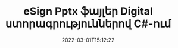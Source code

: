 ---
############################# Static ############################
layout: "auto-gen-signature"
date: 2022-03-01T15:12:22
draft: false
operation: Sign
signaturetype: Digital
fileformat: Pptx
productName: .NET
lang: hy
productCode: net
otherformats: pdf doc docx docm dot dotx odt ott xls xlsx xlsm xlsb ods ots xltx xltm pptx pptm
breadcrumb: Put Digital signature on Pptx for C#

############################# Head ############################
head_title: "Թվային էլեկտրոնային ստորագրությունների ավելացում Pptx ֆայլին C#-ով"
head_description: "Տեղադրեք թվային ստորագրությունը Pptx ֆայլի վրա .NET-ի համար՝ օգտագործելով մի քանի տող կոդ: Օգտագործեք GroupDocs Document Signature API-ը՝ տասնյակ ֆայլերի ձևաչափեր ստորագրելու համար:"

############################# Header ############################
title: "eSign Pptx ֆայլեր Digital ստորագրություններով C#-ում"
description: "Ինչպես ավելացնել Digital ստորագրությունը .NET կոդի մի քանի տողով"
bg_image: "https://cms.admin.containerize.com/templates/aspose/App_Themes/V3/images/bg/header1.png"
bg_overlay: false
button:
    enable: true

############################# SubMenu ############################
submenu:
    enable: true

    left:
        img_alt: "GroupDocs.Signature for .NET"
        image: "https://cms.admin.containerize.com/templates/groupdocs/images/product-logos/90x90-noborder/groupdocs-signature-net.png"
        product: "GroupDocs.Signature"
        platform: ".NET"



############################# About ############################
about:
    enable: true
    title: "GroupDocs.Signature for .NET թվային ստորագրությունների API-ի մասին"
    content: |
        [GroupDocs.Signature for .NET](https://products.groupdocs.com/signature/net/) հանրահայտ API է թվային էլեկտրոնային ստորագրություններով փաստաթղթերը թվային վկայագրերով ձևակերպելու համար: Թվային ստորագրությունների համար API-ն օգտագործում է PFX վկայագրի ֆայլեր՝ գաղտնաբառով պաշտպանված անձնական և հանրային բանալիներով փաստաթուղթ ձևակերպելու համար: Թվային ստորագրությունները կարող են օգտագործվել բիզնես փաստաթղթերը eSign PDF-ի հատուկ էջով հավաստագրելու, Microsoft Office-ի ամբողջ փաստաթղթերը, ինչպիսիք են Words-ը, Excel-ը, Powerpoint ֆայլերը և Open Office փաստաթղթերը: Հաճախորդները կարող են հեշտությամբ շահարկել ստորագրությունները, ինչպիսիք են դրանք խմբագրելը, հեռացնելը կամ հարմարեցնելը: API-ն ապահովում է ստորագրությունները որոնելու և ստուգելու միջոց: Ավելին, տրամադրվում են ստորագրությունների հարմարեցման բազմաթիվ հնարավորություններ։
    

############################# Steps ############################
steps:
    enable: true
    title_left: "Pptx-ը Digital-ով C#-ով ստորագրելու քայլեր"
    content_left: |
        [GroupDocs.Signature for .NET](https://products.groupdocs.com/signature/net/) հնարավորություն է տալիս արագ և հեշտությամբ ստորագրել Pptx փաստաթղթերը Digital ստորագրություններով:
        
        * Ստեղծեք Signature դասի օրինակ, որը տրամադրում է Pptx ֆայլ, որը պետք է ստորագրվի որպես ճանապարհ կամ հիշողության հոսք
        * Տեղադրեք SignOptions դասը և սահմանեք բոլոր պահանջվող տվյալները:
        * Հրավիրեք Signature.Sign() մեթոդը՝ փոխանցելով ելքային Pptx ֆայլը կամ հիշողության հոսքը

    title_right: " Համակարգի պահանջները"
    content_right: |
        GroupDocs.Signature for .NET-ն աջակցվում է բոլոր հիմնական հարթակներում և օպերացիոն համակարգերում: Նախքան ստորև նշված կոդը գործարկելը, խնդրում ենք համոզվել, որ ձեր համակարգում տեղադրված են հետևյալ նախադրյալները.

        * Օպերացիոն համակարգեր՝ Microsoft Windows, Linux, MacOS
        * Մշակման միջավայրեր՝ Microsoft Visual Studio, Xamarin, MonoDevelop
        * Frameworks: .NET Framework, .NET Standard, .NET Core, Mono
        * Ստացեք վերջին GroupDocs.Signature for .NET-ը [Nuget]-ից (https://www.nuget.org/packages/groupdocs.signature)
         
    code: |
        ```csharp    
                
        // Set up input Pptx file
        string filePath = "input.pptx";
        // Set up output file
        string outputFilePath = "output.pptx";
        // Provide digital certificate
        string certificateFilePath = "certificate.pfx";

        // Instantiate Signature for input file
        using (GroupDocs.Signature.Signature signature = new GroupDocs.Signature.Signature(filePath))
        {
                //Provide sign options
                DigitalSignOptions options = new DigitalSignOptions(certificateFilePath)
                {
                    // set certificate password
                    Password = "1234567890",
                    // set signature position
                    Left = 50,
                    Top = 200,
                };

                // sign Pptx document
                SignResult result = signature.Sign(outputFilePath, options);
        }

        ```

############################# Demos ############################
demos:
    enable: true
    title: "Pptx փաստաթղթերի ստորագրում Digital Live Demo-ով"
    content: |
       Ստորագրեք Pptx ֆայլը տարբեր ստորագրություններով հենց հիմա՝ այցելելով [GroupDocs.Signature App](https://products.groupdocs.app/signature/family) կայքը: Անվճար առցանց ցուցադրություն սպասում է ձեզ:          

############################# More Formats ############################
more_formats:
    enable: true
    title: "Այլ աջակցվող Digital ստորագրություններ C#-ի համար"
    content: |
        "Դուք կարող եք նաև ստորագրել Pptx ստորագրության այլ տեսակներով: Խնդրում ենք տեսնել ստորև ներկայացված ցուցակը:"
    format: 
       
       
back_to_top:
    enable: true
---